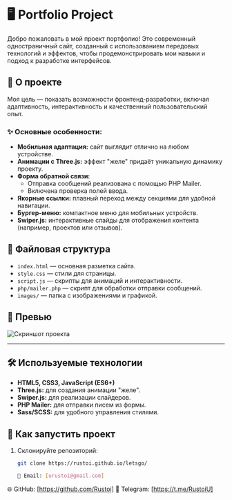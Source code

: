 # 🖥️ Portfolio Project

Добро пожаловать в мой проект портфолио! Это современный одностраничный сайт, созданный с использованием передовых технологий и эффектов, чтобы продемонстрировать мои навыки и подход к разработке интерфейсов.

## 📝 О проекте

Моя цель — показать возможности фронтенд-разработки, включая адаптивность, интерактивность и качественный пользовательский опыт.

### ✨ Основные особенности:
- **Мобильная адаптация:** сайт выглядит отлично на любом устройстве.
- **Анимации с Three.js:** эффект "желе" придаёт уникальную динамику проекту.
- **Форма обратной связи:**
  - Отправка сообщений реализована с помощью PHP Mailer.
  - Включена проверка полей ввода.
- **Якорные ссылки:** плавный переход между секциями для удобной навигации.
- **Бургер-меню:** компактное меню для мобильных устройств.
- **Swiper.js:** интерактивные слайды для отображения контента (например, проектов или отзывов).

## 📂 Файловая структура
- `index.html` — основная разметка сайта.
- `style.css` — стили для страницы.
- `script.js` — скрипты для анимаций и интерактивности.
- `php/mailer.php` — скрипт для обработки отправки сообщений.
- `images/` — папка с изображениями и графикой.

## 📸 Превью
![Скриншот проекта]("")

---

## 🛠️ Используемые технологии
- **HTML5, CSS3, JavaScript (ES6+)**
- **Three.js:** для создания анимации "желе".
- **Swiper.js:** для реализации слайдеров.
- **PHP Mailer:** для отправки писем из формы.
- **Sass/SCSS:** для удобного управления стилями.

## 🚀 Как запустить проект
1. Склонируйте репозиторий:
   ```bash
   git clone https://rustoi.github.io/letsgo/

   📧 Email: [urustoi@gmail.com]
🌐 GitHub: [https://github.com/Rustoi]
📱 Telegram: [https://t.me/RustoiU]
